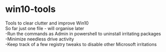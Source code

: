 # win10-tools
Tools to clear clutter and improve Win10 <br>
So far just one file - will organise later<br>
-Run the commands as Admin in powershell to uninstall irritating packages<br>
-Minimize needless drive activity<br>
-Keep track of a few registry tweaks to disable other Microsoft irritations<br>
